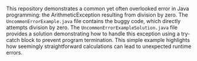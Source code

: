 This repository demonstrates a common yet often overlooked error in Java programming: the ArithmeticException resulting from division by zero. The `UncommonErrorExample.java` file contains the buggy code, which directly attempts division by zero. The `UncommonErrorExampleSolution.java` file provides a solution demonstrating how to handle this exception using a try-catch block to prevent program termination.  This simple example highlights how seemingly straightforward calculations can lead to unexpected runtime errors.